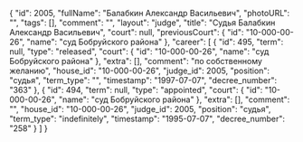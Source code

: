 {
    "id": 2005,
    "fullName": "Балабкин Александр Васильевич",
    "photoURL": "",
    "tags": [],
    "comment": "",
    "layout": "judge",
    "title": "Судья Балабкин Александр Васильевич",
    "court": null,
    "previousCourt": {
        "id": "10-000-00-26",
        "name": "суд Бобруйского района"
    },
    "career": [
        {
            "id": 495,
            "term": null,
            "type": "released",
            "court": {
                "id": "10-000-00-26",
                "name": "суд Бобруйского района"
            },
            "extra": [],
            "comment": "по собственному желанию",
            "house_id": "10-000-00-26",
            "judge_id": 2005,
            "position": "судья",
            "term_type": "",
            "timestamp": "1997-07-07",
            "decree_number": "363"
        },
        {
            "id": 494,
            "term": null,
            "type": "appointed",
            "court": {
                "id": "10-000-00-26",
                "name": "суд Бобруйского района"
            },
            "extra": [],
            "comment": "",
            "house_id": "10-000-00-26",
            "judge_id": 2005,
            "position": "судья",
            "term_type": "indefinitely",
            "timestamp": "1995-07-07",
            "decree_number": "258"
        }
    ]
}